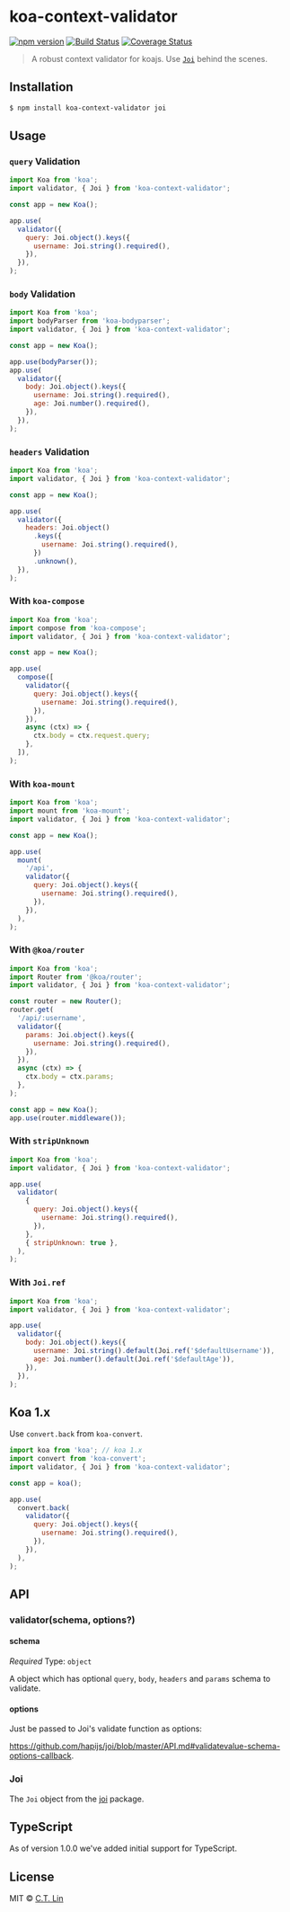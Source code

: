 # koa-context-validator

[![npm version](https://badge.fury.io/js/koa-context-validator.svg)](https://npmjs.org/package/koa-context-validator)
[![Build Status](https://github.com/chentsulin/koa-context-validator/workflows/CI/badge.svg?branch=master)](https://github.com/chentsulin/koa-context-validator/actions?query=branch%3Amaster)
[![Coverage Status](https://coveralls.io/repos/github/chentsulin/koa-context-validator/badge.svg?branch=master)](https://coveralls.io/r/chentsulin/koa-context-validator?branch=master)

> A robust context validator for koajs. Use [`Joi`](https://github.com/sideway/joi) behind the scenes.

## Installation

```sh
$ npm install koa-context-validator joi
```

## Usage

### `query` Validation

```js
import Koa from 'koa';
import validator, { Joi } from 'koa-context-validator';

const app = new Koa();

app.use(
  validator({
    query: Joi.object().keys({
      username: Joi.string().required(),
    }),
  }),
);
```

### `body` Validation

```js
import Koa from 'koa';
import bodyParser from 'koa-bodyparser';
import validator, { Joi } from 'koa-context-validator';

const app = new Koa();

app.use(bodyParser());
app.use(
  validator({
    body: Joi.object().keys({
      username: Joi.string().required(),
      age: Joi.number().required(),
    }),
  }),
);
```

### `headers` Validation

```js
import Koa from 'koa';
import validator, { Joi } from 'koa-context-validator';

const app = new Koa();

app.use(
  validator({
    headers: Joi.object()
      .keys({
        username: Joi.string().required(),
      })
      .unknown(),
  }),
);
```

### With `koa-compose`

```js
import Koa from 'koa';
import compose from 'koa-compose';
import validator, { Joi } from 'koa-context-validator';

const app = new Koa();

app.use(
  compose([
    validator({
      query: Joi.object().keys({
        username: Joi.string().required(),
      }),
    }),
    async (ctx) => {
      ctx.body = ctx.request.query;
    },
  ]),
);
```

### With `koa-mount`

```js
import Koa from 'koa';
import mount from 'koa-mount';
import validator, { Joi } from 'koa-context-validator';

const app = new Koa();

app.use(
  mount(
    '/api',
    validator({
      query: Joi.object().keys({
        username: Joi.string().required(),
      }),
    }),
  ),
);
```

### With `@koa/router`

```js
import Koa from 'koa';
import Router from '@koa/router';
import validator, { Joi } from 'koa-context-validator';

const router = new Router();
router.get(
  '/api/:username',
  validator({
    params: Joi.object().keys({
      username: Joi.string().required(),
    }),
  }),
  async (ctx) => {
    ctx.body = ctx.params;
  },
);

const app = new Koa();
app.use(router.middleware());
```

### With `stripUnknown`

```js
import Koa from 'koa';
import validator, { Joi } from 'koa-context-validator';

app.use(
  validator(
    {
      query: Joi.object().keys({
        username: Joi.string().required(),
      }),
    },
    { stripUnknown: true },
  ),
);
```

### With `Joi.ref`

```js
import Koa from 'koa';
import validator, { Joi } from 'koa-context-validator';

app.use(
  validator({
    body: Joi.object().keys({
      username: Joi.string().default(Joi.ref('$defaultUsername')),
      age: Joi.number().default(Joi.ref('$defaultAge')),
    }),
  }),
);
```

## Koa 1.x

Use `convert.back` from `koa-convert`.

```js
import koa from 'koa'; // koa 1.x
import convert from 'koa-convert';
import validator, { Joi } from 'koa-context-validator';

const app = koa();

app.use(
  convert.back(
    validator({
      query: Joi.object().keys({
        username: Joi.string().required(),
      }),
    }),
  ),
);
```

## API

### validator(schema, options?)

#### schema

_Required_
Type: `object`

A object which has optional `query`, `body`, `headers` and `params` schema to validate.

#### options

Just be passed to Joi's validate function as options:

https://github.com/hapijs/joi/blob/master/API.md#validatevalue-schema-options-callback.

### Joi

The `Joi` object from the [joi](https://github.com/sideway/joi) package.

## TypeScript

As of version 1.0.0 we've added initial support for TypeScript.

## License

MIT © [C.T. Lin](https://github.com/chentsulin/koa-context-validator)
